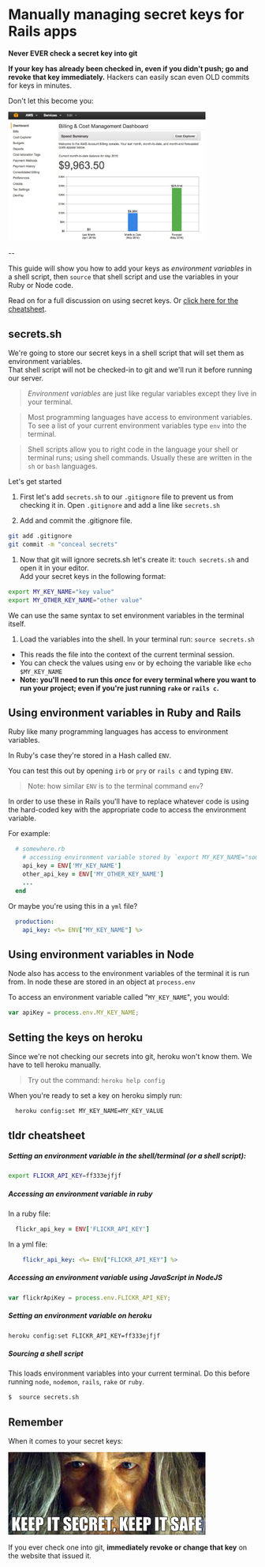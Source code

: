 # Manually managing secret keys for Rails apps

**Never EVER check a secret key into git**

**If your key has already been checked in, even if you didn't push; go and revoke that key immediately.**
Hackers can easily scan even OLD commits for keys in minutes.

Don't let this become you:

<img src="assets/AWS_bill_cropped.jpg" style="max-width: 400px">

--

This guide will show you how to add your keys as _environment variables_ in a shell script, then `source` that shell script and use the variables in your Ruby or Node code.

Read on for a full discussion on using secret keys.  Or [click here for the cheatsheet](#tldr-cheatsheet).


## secrets.sh

We're going to store our secret keys in a shell script that will set them as environment variables.  
That shell script will not be checked-in to git and we'll run it before running our server.

> _Environment variables_ are just like regular variables except they live in your terminal.  

> Most programming languages have access to environment variables.  To see a list of your current environment variables type `env` into the terminal.

> Shell scripts allow you to right code in the language your shell or terminal runs; using shell commands.  Usually these are written in the `sh` or `bash` languages.


Let's get started

1. First let's add `secrets.sh` to our `.gitignore` file to prevent us from checking it in.
  Open `.gitignore` and add a line like `secrets.sh`

1. Add and commit the .gitignore file.

  ```sh
  git add .gitignore
  git commit -m "conceal secrets"
  ```
  
1. Now that git will ignore secrets.sh let's create it: `touch secrets.sh` and open it in your editor.  
   Add your secret keys in the following format:

  ```sh
  export MY_KEY_NAME="key value"
  export MY_OTHER_KEY_NAME="other value"
  ```
  
  We can use the same syntax to set environment variables in the terminal itself.


1. Load the variables into the shell.
  In your terminal run: `source secrets.sh`
  * This reads the file into the context of the current terminal session.  
  * You can check the values using `env` or by echoing the variable like `echo $MY_KEY_NAME`
  * **Note: you'll need to run this _once_ for every terminal where you want to run your project; even if you're just running `rake` or `rails c`.**


## Using environment variables in Ruby and Rails
  
Ruby like many programming languages has access to environment variables.  

In Ruby's case they're stored in a Hash called `ENV`.

You can test this out by opening `irb` or `pry` or `rails c` and typing `ENV`.  

> Note: how similar `ENV` is to the terminal command `env`?

In order to use these in Rails you'll have to replace whatever code is using the hard-coded key with the appropriate code to access the environment variable.

For example:

```rb
  # somewhere.rb
    # accessing environment variable stored by `export MY_KEY_NAME="something"`
    api_key = ENV['MY_KEY_NAME']
    other_api_key = ENV['MY_OTHER_KEY_NAME']
    ...
  end
```

Or maybe you're using this in a `yml` file?

```yml
  production: 
    api_key: <%= ENV["MY_KEY_NAME"] %>
```

## Using environment variables in Node

Node also has access to the environment variables of the terminal it is run from.  In node these are stored in an object at `process.env`

To access an environment variable called "`MY_KEY_NAME`", you would:

```js
var apiKey = process.env.MY_KEY_NAME;
```


## Setting the keys on heroku

Since we're not checking our secrets into git, heroku won't know them.  We have to tell heroku manually.

> Try out the command: `heroku help config`

When you're ready to set a key on heroku simply run:

```bash
  heroku config:set MY_KEY_NAME=MY_KEY_VALUE
```


## tldr cheatsheet

##### Setting an environment variable in the shell/terminal (or a shell script):

```sh
export FLICKR_API_KEY=ff333ejfjf
```

##### Accessing an environment variable in ruby

In a ruby file:

```rb
  flickr_api_key = ENV['FLICKR_API_KEY']
```

In a yml file:

```yml
    flickr_api_key: <%= ENV["FLICKR_API_KEY"] %>
```

##### Accessing an environment variable using JavaScript in NodeJS

```js
var flickrApiKey = process.env.FLICKR_API_KEY;
```

##### Setting an environment variable on heroku

```sh
heroku config:set FLICKR_API_KEY=ff333ejfjf
```

##### Sourcing a shell script

This loads environment variables into your current terminal.  Do this before running `node`, `nodemon`, `rails`, `rake` or `ruby`.

```sh
$  source secrets.sh
```

## Remember

When it comes to your secret keys: 

<img src="assets/keep_it_secret.jpg" style="max-width: 400px">

If you ever check one into git, **immediately revoke or change that key** on the website that issued it.
